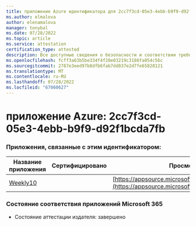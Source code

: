 ```yaml
---
title: приложение Azure идентификатора для 2cc7f3cd-05e3-4ebb-b9f9-d92f1bcda7fb
ms.author: elmalova
author: elenamalova
manager: tonybal
ms.date: 07/28/2022
ms.topic: article
ms.service: attestation
certification_type: attested
description: Все доступные сведения о безопасности и соответствии требованиям для 2cc7f3cd-05e3-4ebb-b9f9-d92f1bcda7fb.
ms.openlocfilehash: fcff3a63b5be334f4f28e03219c3186fa054c56c
ms.sourcegitcommit: 2787e3eed97b8dfb6fab7dd837e2d7fe65828121
ms.translationtype: MT
ms.contentlocale: ru-RU
ms.lasthandoff: 07/28/2022
ms.locfileid: "67060627"
---
```

# <a name="azure-app-id-2cc7f3cd-05e3-4ebb-b9f9-d92f1bcda7fb"></a>приложение Azure: 2cc7f3cd-05e3-4ebb-b9f9-d92f1bcda7fb


### <a name="apps-associated-with-this-id"></a>Приложения, связанные с этим идентификатором:
| **Название приложения** | **Сертифицировано** | **Просмотр в AppSource** |
|--------------|---------------|-----------------------|
| [Weekly10](../forward/WA200001441.md) |  | [https://appsource.microsoft.com/product/office/WA200001441](https://appsource.microsoft.com/product/office/WA200001441) |

### <a name="microsoft-365-app-compliance-status"></a>Состояние соответствия приложений Microsoft 365
- Состояние аттестации издателя: завершено
